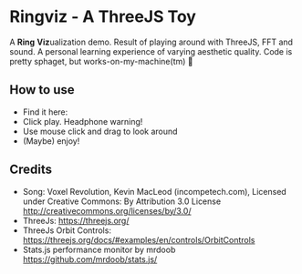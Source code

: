 # Ringviz - A ThreeJS Toy
A **Ring** **Viz**ualization demo. Result of playing around with ThreeJS, FFT and sound. A personal learning experience of varying aesthetic quality. Code is pretty sphaget, but works-on-my-machine(tm) :spaghetti:

## How to use
- Find it here: 
- Click play. Headphone warning!
- Use mouse click and drag to look around
- (Maybe) enjoy!

## Credits
- Song: Voxel Revolution, Kevin MacLeod (incompetech.com), Licensed under Creative Commons: By Attribution 3.0 License http://creativecommons.org/licenses/by/3.0/
- ThreeJs: https://threejs.org/
- ThreeJs Orbit Controls: https://threejs.org/docs/#examples/en/controls/OrbitControls
- Stats.js performance monitor by mrdoob https://github.com/mrdoob/stats.js/